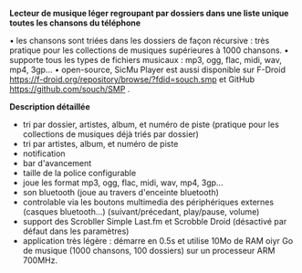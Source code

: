 <b>Lecteur de musique léger regroupant par dossiers dans une liste unique toutes les chansons du téléphone</b>

• les chansons sont triées dans les dossiers de façon récursive : très pratique pour les collections de musiques supérieures à 1000 chansons.
• supporte tous les types de fichiers musicaux : mp3, ogg, flac, midi, wav, mp4, 3gp...
• open-source, SicMu Player est aussi disponible sur F-Droid https://f-droid.org/repository/browse/?fdid=souch.smp et GitHub https://github.com/souch/SMP .

<b>Description détaillée</b>
- tri par dossier, artistes, album, et numéro de piste (pratique pour les collections de musiques déjà triés par dossier)
- tri par artistes, album, et numéro de piste
- notification
- bar d'avancement
- taille de la police configurable
- joue les format mp3, ogg, flac, midi, wav, mp4, 3gp...
- son bluetooth (joue au travers d'enceinte bluetooth)
- controlable via les boutons multimedia des périphériques externes (casques bluetooth...) (suivant/précedant, play/pause, volume)
- support des Scrobller Simple Last.fm et Scrobble Droid (désactivé par défaut dans les paramètres)
- application très légère : démarre en 0.5s et utilise 10Mo de RAM oiyr Go de musique (1000 chansons, 100 dossiers) sur un processeur ARM 700MHz.


